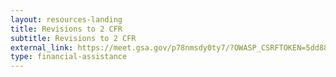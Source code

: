 ```yaml
---
layout: resources-landing
title: Revisions to 2 CFR
subtitle: Revisions to 2 CFR 
external_link: https://meet.gsa.gov/p78nmsdy0ty7/?OWASP_CSRFTOKEN=5dd88967c74c3a49bed884327df076ffa70850770d68bfcca5e163d92b97c365&proto=true
type: financial-assistance
---
```





